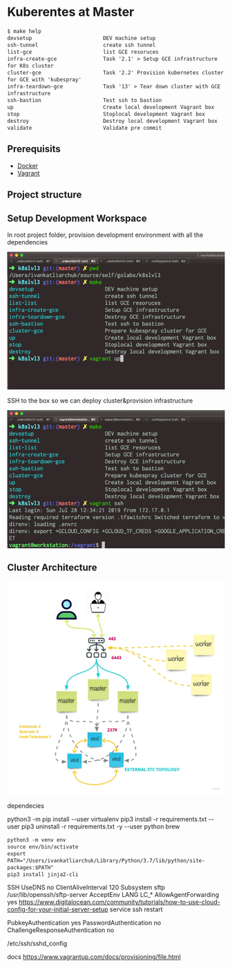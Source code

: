 # Kuberentes at Master

<!-- START makefile-doc -->
```
$ make help
devsetup                       DEV machine setup
ssh-tunnel                     create ssh tunnel
list-gce                       list GCE resoruces
infra-create-gce               Task '2.1' > Setup GCE infrastructure for K8s cluster
cluster-gce                    Task '2.2' Provision kubernetes cluster for GCE with 'kubespray'
infra-teardown-gce             Task '13' > Tear down cluster with GCE infrastructure
ssh-bastion                    Test ssh to bastion
up                             Create local development Vagrant box
stop                           Stoplocal development Vagrant box
destroy                        Destroy local development Vagrant box
validate                       Validate pre commit
```
<!-- END makefile-doc -->

## Prerequisits

- [Docker](https://www.docker.com/why-docker)
- [Vagrant](https://www.vagrantup.com/)

## Project structure

## Setup Development Workspace

In root project folder, provision development environment with all the dependencies

![alt start vagrant box](images/step0-creaete-disposabal-workspace.png)

SSH to the box so we can deploy cluster&provision infrastructure

![alt start vagrant box](images/ssh-to-vagrant-box.png)

## Cluster Architecture

![alt cluster architecture](images/cluster-architecture.jpg)


dependecies

python3 -m pip install --user virtualenv
pip3 install -r requirements.txt --user
pip3 uninstall -r requirements.txt -y --user
python
brew

```
python3 -m venv env
source env/bin/activate
export PATH="/Users/ivankatliarchuk/Library/Python/3.7/lib/python/site-packages:$PATH"
pip3 install jinja2-cli
```

SSH
UseDNS no
ClientAliveInterval 120
Subsystem       sftp    /usr/lib/openssh/sftp-server
AcceptEnv LANG LC_*
AllowAgentForwarding yes
https://www.digitalocean.com/community/tutorials/how-to-use-cloud-config-for-your-initial-server-setup
service ssh restart


PubkeyAuthentication yes
PasswordAuthentication no
ChallengeResponseAuthentication no


/etc/ssh/sshd_config




  docs
  https://www.vagrantup.com/docs/provisioning/file.html
